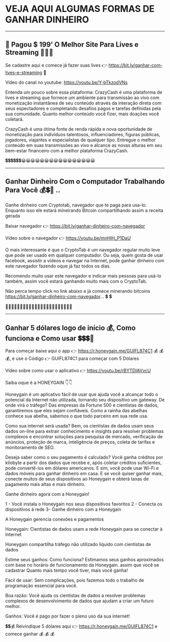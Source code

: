 # VEJA AQUI ALGUMAS FORMAS DE GANHAR DINHEIRO 
____________________________________________________________________________________________________________________________________________
## 🤑 Pagou $ 199' O Melhor Site Para Lives e Streaming 💸💲💲

Se cadastre aqui e comece já fazer suas lives 👉 https://bit.ly/ganhar-com-lives-e-streaming 🤑

Vídeo do canal no youtube:
https://youtu.be/Y-bTkzodVNs

Entenda um pouco sobre essa plataforma:
CrazyCash é uma plataforma de lives e streaming que fornece um ambiente para transmissão ao vivo com monetização instantânea de seu conteúdo através da interação 
direta com seus espectadores e completando desafios pagos e tarefas definidas pela sua comunidade. Quanto melhor conteúdo você fizer, mais doações você coletará.

CrazyCash é uma ótima fonte de renda rápida e nova oportunidade de monetização para indivíduos talentosos, influenciadores, figuras públicas, jogadores, viajantes e especialistas de qualquer tipo. 
Entregue o melhor conteúdo em suas transmissões ao vivo e alcance as novas alturas em seu bem-estar financeiro com a melhor plataforma CrazyCash.

💲💲💲💲💲💲😀😀😀😀😀😀😀😀😀😀😀😀😀😀😀😀

____________________________________________________________________________________________________________________________________________
## Ganhar Dinheiro Com o Computador Trabalhando Para Você 💰💲🤑 ..
Ganhe dinheiro com Cryptotab, navegador que te paga para usa-lo. Enquanto isso ele estará mineirando Bitcoin compartilhando assim a receita gerada

Baixar navegador 👉 https://bit.ly/ganhar-dinheiro-com-navegador 

Vídeo sobre o navegador 👉 https://youtu.be/mnHlH_P1DaU

O mais interessante é que o CryptoTab é um navegador regular muito leve que pode ser usado em qualquer computador. Ou seja, quem gosta de usar facebook, assistir a vídeos e navegar na Internet, pode ganhar dinheiro com este navegador fazendo oque já faz todos os dias.

Recomendo muito usar este navegador e indicar mais pessoas para usá-lo também, assim você estará ganhando muito mais com o CryptoTab.

Não perca tempo click no link abaixo e já comece minerando bitcoins
https://bit.ly/ganhar-dinheiro-com-navegador... 💲 💲 

🤗🤗🤗🤗🤗🤗🤗🤗🤗🤗🤗🤗🤗🤗🤗🤗🤗🤗🤗🤗🤗🤗🤗

____________________________________________________________________________________________________________________________________________
## Ganhar 5 dólares logo de início 💰, Como funciona e Como usar 💲💲💲🤑

Para começar baixe aqui o app 👉 https://r.honeygain.me/GUIFL874C1 💰 💰 💰,
e use o Código 👉 GUIFL874C1 para começar com 5 Dólares

Vídeo sobre como usar o aplicativo 👉 https://youtu.be/rBYTDIAVvcU

Saiba oque é a HONEYGAIN 👇👇

Honeygain é um aplicativo fácil de usar que ajuda você a alcançar todo o potencial da Internet não utilizada, tornando seu dispositivo um gateway. 
De onde virá o tráfego? 
Das empresas da Fortune 500 e cientistas de dados, garantiremos que eles sejam confiáveis. Como a rainha das abelhas conhece sua abelha, sabemos o que todo parceiro em sua rede usa.

Como sua internet será usada? 
Bem, os cientistas de dados usam seus dados on-line para extrair conhecimento e insights para resolver problemas complexos e encontrar soluções para pesquisa de mercado, verificação de anúncios, proteção de marca, inteligência de preços, coleta de tarifas e monitoramento de SEO.

Deseja saber como o seu pagamento é calculado? 
Você ganha créditos por kilobyte a partir dos dados que recebe e, após coletar créditos suficientes, pode convertê-los em dólares americanos. E sim, você pode usar Wi-Fi e dados móveis para ganhar dinheiro em casa. E se você quiser ganhar mais, conecte muitos de seus dispositivos ao Honeygain e obterá taxas de pagamento mais altas e mais dinheiro.

Ganhe dinheiro agora com a Honeygain!

1 - Você instala o Honeygain nos seus dispositivos favoritos
2 - Conecta os dispositivos à rede
3- Ganhe dinheiro com a Honeygain

A Honeygain gerencia conexões e pagamentos

Honeygain:
Cientistas de dados usam a rede Honeygain para se conectar à Internet

Honeygain compartilha tráfego não utilizado líquido com cientistas de dados

Estime seus ganhos:
Como funciona? 
Estimamos seus ganhos aproximados com base no horário de funcionamento da Honeygain. assim que você se cadastrar
Quanto mais tempo você tiver, mais você ganha!

Fácil de usar:
Sem complicações, pois fazemos todo o trabalho de programação essencial para você.

Boa razão:
Você ajuda os cientistas de dados a resolver problemas complexos de desenvolvimento de dados que ajudam a criar um futuro melhor.

Ganhos:
Você é pago por fazer o pleno uso da sua internet!

💲💲💰 Reivindique 5 dólares aqui 👉  https://r.honeygain.me/GUIFL874C1 e comece ganhar  💰 💰 💰



